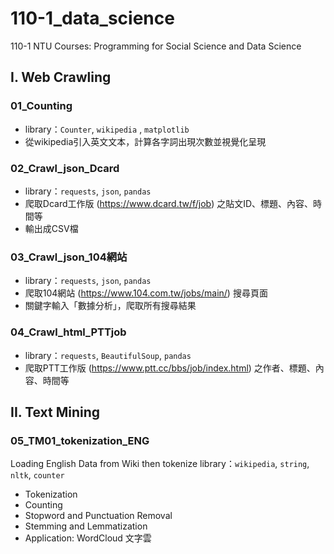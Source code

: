 # 110-1_data_science
110-1 NTU Courses: Programming for Social Science and Data Science

## **I. Web Crawling**
### 01_Counting

* library：`Counter`,  `wikipedia` , `matplotlib`
* 從wikipedia引入英文文本，計算各字詞出現次數並視覺化呈現

### 02_Crawl_json_Dcard

* library：`requests`, `json`, `pandas`
* 爬取Dcard工作版 (https://www.dcard.tw/f/job) 之貼文ID、標題、內容、時間等
* 輸出成CSV檔

### 03_Crawl_json_104網站

* library：`requests`, `json`, `pandas`
* 爬取104網站 (https://www.104.com.tw/jobs/main/) 搜尋頁面
* 關鍵字輸入「數據分析」，爬取所有搜尋結果

### 04_Crawl_html_PTTjob

* library：`requests`, `BeautifulSoup`, `pandas`
* 爬取PTT工作版 (https://www.ptt.cc/bbs/job/index.html) 之作者、標題、內容、時間等

## **II. Text Mining**
### 05_TM01_tokenization_ENG

Loading English Data from Wiki then tokenize
library：`wikipedia`, `string`, `nltk`, `counter`
* Tokenization
* Counting
* Stopword and Punctuation Removal
* Stemming and Lemmatization
* Application: WordCloud 文字雲
